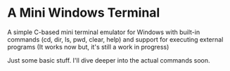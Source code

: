 # A Mini Windows Terminal
A simple C-based mini terminal emulator for Windows with built-in commands (cd, dir, ls, pwd, clear, help) and support for executing external programs (It works now but, it's still a work in progress)

Just some basic stuff. I'll dive deeper into the actual commands soon.
